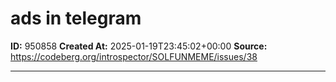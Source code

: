 # ads in telegram

**ID:** 950858
**Created At:** 2025-01-19T23:45:02+00:00
**Source:** https://codeberg.org/introspector/SOLFUNMEME/issues/38

---

